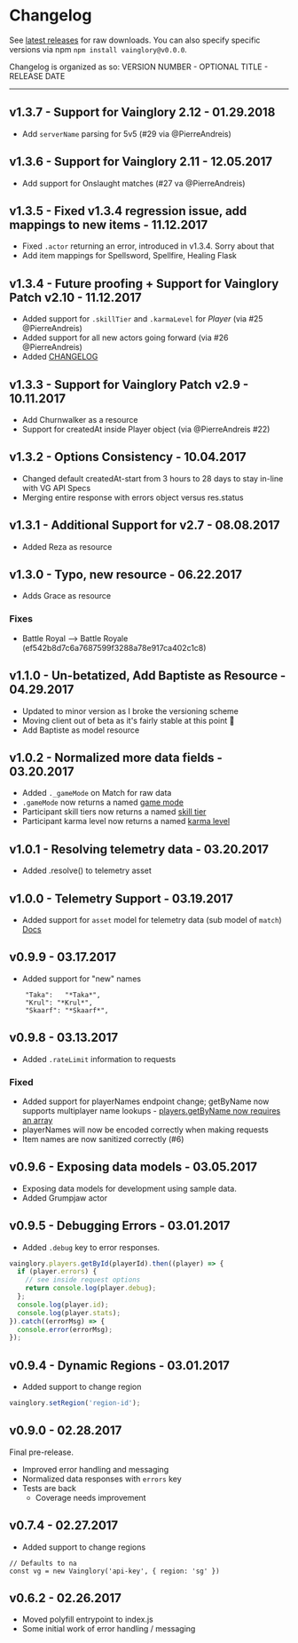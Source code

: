 # Changelog

See [latest releases](https://github.com/seripap/vainglory/releases) for raw downloads. You can also specify specific versions via npm `npm install vainglory@v0.0.0`.

Changelog is organized as so: VERSION NUMBER - OPTIONAL TITLE - RELEASE DATE

---

## v1.3.7 - Support for Vainglory 2.12 - 01.29.2018
- Add `serverName` parsing for 5v5 (#29 via @PierreAndreis)

## v1.3.6 - Support for Vainglory 2.11 - 12.05.2017
- Add support for Onslaught matches (#27 va @PierreAndreis)

## v1.3.5 - Fixed v1.3.4 regression issue, add mappings to new items - 11.12.2017
- Fixed `.actor` returning an error, introduced in v1.3.4. Sorry about that
- Add item mappings for Spellsword, Spellfire, Healing Flask

## v1.3.4 - Future proofing + Support for Vainglory Patch v2.10 - 11.12.2017
- Added support for `.skillTier` and `.karmaLevel` for *Player* (via #25 @PierreAndreis) 
- Added support for all new actors going forward (via #26 @PierreAndreis) 
- Added [CHANGELOG](https://github.com/seripap/vainglory/blob/master/CHANGELOG.md)

## v1.3.3 - Support for Vainglory Patch v2.9 - 10.11.2017
- Add Churnwalker as a resource
- Support for createdAt inside Player object (via @PierreAndreis #22) 

## v1.3.2 - Options Consistency - 10.04.2017
- Changed default createdAt-start from 3 hours to 28 days to stay in-line with VG API Specs
- Merging entire response with errors object versus res.status

## v1.3.1 - Additional Support for v2.7 - 08.08.2017
- Added Reza as resource

## v1.3.0 - Typo, new resource - 06.22.2017
- Adds Grace as resource

### Fixes
- Battle Royal --> Battle Royale (ef542b8d7c6a7687599f3288a78e917ca402c1c8)


## v1.1.0 - Un-betatized, Add Baptiste as Resource - 04.29.2017
- Updated to minor version as I broke the versioning scheme 
- Moving client out of beta as it's fairly stable at this point 🥇 
- Add Baptiste as model resource

## v1.0.2 - Normalized more data fields - 03.20.2017
- Added `._gameMode` on Match for raw data
- `.gameMode` now returns a named [game mode](https://github.com/seripap/vainglory/blob/master/src/models/resources/gameModes.js)
- Participant skill tiers now returns a named [skill tier](https://github.com/seripap/vainglory/blob/master/src/models/resources/skillTiers.js)
- Participant karma level now returns a named [karma level](https://github.com/seripap/vainglory/blob/master/src/models/resources/karma.js)

## v1.0.1 - Resolving telemetry data - 03.20.2017
- Added .resolve() to telemetry asset

## v1.0.0 - Telemetry Support - 03.19.2017
- Added support for `asset` model for telemetry data (sub model of `match`) [Docs](https://github.com/seripap/vainglory#telemetry)

## v0.9.9 - 03.17.2017
- Added support for "new" names

```
    "Taka":   "*Taka*",
    "Krul": "*Krul*",
    "Skaarf": "*Skaarf*",
```

## v0.9.8 - 03.13.2017
- Added `.rateLimit` information to requests

### Fixed
- Added support for playerNames endpoint change; getByName now supports multiplayer name lookups - [players.getByName now requires an array](https://github.com/seripap/vainglory#playersName)
- playerNames will now be encoded correctly when making requests
- Item names are now sanitized correctly (#6)

## v0.9.6 - Exposing data models - 03.05.2017
- Exposing data models for development using sample data.
- Added Grumpjaw actor

## v0.9.5 - Debugging Errors - 03.01.2017
- Added `.debug` key to error responses.

``` javascript
vainglory.players.getById(playerId).then((player) => {
  if (player.errors) {
    // see inside request options
    return console.log(player.debug);
  };
  console.log(player.id);
  console.log(player.stats);
}).catch((errorMsg) => {
  console.error(errorMsg);
});
```

## v0.9.4 - Dynamic Regions - 03.01.2017
- Added support to change region

``` javascript
vainglory.setRegion('region-id');
```

## v0.9.0 - 02.28.2017
Final pre-release.

- Improved error handling and messaging
- Normalized data responses with `errors` key
- Tests are back
  - Coverage needs improvement

## v0.7.4 - 02.27.2017
- Added support to change regions

```
// Defaults to na
const vg = new Vainglory('api-key', { region: 'sg' })
```

## v0.6.2 - 02.26.2017
- Moved polyfill entrypoint to index.js
- Some initial work of error handling / messaging
